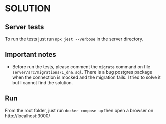 # SOLUTION

## Server tests
To run the tests just run `npx jest --verbose` in the server directory.

## Important notes
- Before run the tests, please comment the `migrate` command on file `server/src/migrations/1_dna.sql`. There is a bug postgres package when the connection is mocked and the migration fails. I tried to solve it but I cannot find the solution.

## Run
 From the root folder, just run `docker compose up` then open a browser on http://localhost:3000/



<!-- # ENPICOM Software Engineer Technical Assessment

> A template repository for our candidates to clone and get off to a running start.

## Instructions

Hello there! If you have been asked to complete this technical assessment, that means we
believe you are a promising candidate for one of our open vacancies.

We have provided you with a working template project, to save some time.
Of course if you prefer, feel free to delete the files and start from scratch.

You might have to make assumptions about the requirements, please write them down.
Please fork this repository, push your implementation and provide us with the link when you're finished.

Here's what we would like you to do:

### Server

Design and implement a REST API in TypeScript that exposes 2 endpoints:

-   Adding a DNA string (DNA strings consist of `ACTG` letters)
-   Searching for DNA strings, allowing an optional parameter for [Levenshtein distance](https://en.wikipedia.org/wiki/Levenshtein_distance) between search and match.

Both endpoints should validate their inputs. Both endpoints should also be tested.
Data should be persisted in a PostgreSQL database.

### Client

Design and implement a SPA in TypeScript + React that allows a user to interact with the above API
through their browser.

### Open Question

Suppose you had to turn the above components into a production web application consumed by many concurrent users and
handling large volumes of data. What would you have to change/improve in order to achieve that?

## Development

**Prerequisites:** you need NodeJS version 16 or above and Docker installed on your machine.

```bash
# install dependencies locally for editor support
npm --prefix server ci
npm --prefix client ci
# start a Dockerised development environment with auto reload
docker-compose up
```

## Evaluation

Some pointers on how we evaluate these assessments may be useful:

-   Primarily, we care about clean, understandable code. Imagine you were reviewing your implementation as a PR - would you approve?
-   Don't overengineer, don't introduce unnecessary dependencies. We like to see lean, pragmatic solutions. In particular, please do not use an ORM. We appreciate plain SQL at ENPICOM.
-   For the open question: it's fine to be honest about gaps in your knowledge. Being upfront about these does not reflect badly on you. -->